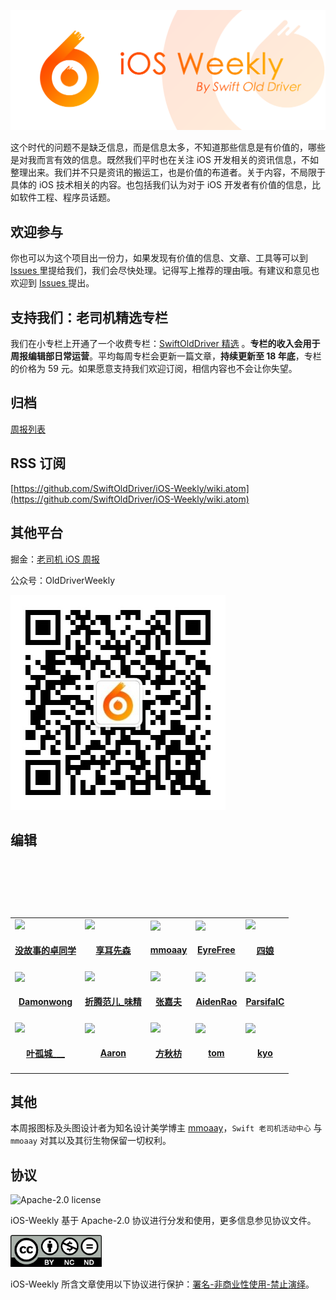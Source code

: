 ![](/assets/ios-weekly.png)

这个时代的问题不是缺乏信息，而是信息太多，不知道那些信息是有价值的，哪些是对我而言有效的信息。既然我们平时也在关注 iOS 开发相关的资讯信息，不如整理出来。我们并不只是资讯的搬运工，也是价值的布道者。关于内容，不局限于具体的 iOS 技术相关的内容。也包括我们认为对于 iOS 开发者有价值的信息，比如软件工程、程序员话题。

## 欢迎参与

你也可以为这个项目出一份力，如果发现有价值的信息、文章、工具等可以到 [Issues ](https://github.com/SwiftOldDriver/iOS-Weekly/issues) 里提给我们，我们会尽快处理。记得写上推荐的理由哦。有建议和意见也欢迎到 [Issues ](https://github.com/SwiftOldDriver/iOS-Weekly/issues) 提出。

## 支持我们：老司机精选专栏

我们在小专栏上开通了一个收费专栏：[SwiftOldDriver 精选](https://xiaozhuanlan.com/olddriver-selection) 。**专栏的收入会用于周报编辑部日常运营**。平均每周专栏会更新一篇文章，**持续更新至 18 年底**，专栏的价格为 59 元。如果愿意支持我们欢迎订阅，相信内容也不会让你失望。

## 归档

[周报列表](https://github.com/SwiftOldDriver/iOS-Weekly/tree/master/Reports)

## RSS 订阅

[https://github.com/SwiftOldDriver/iOS-Weekly/wiki.atom](https://github.com/SwiftOldDriver/iOS-Weekly/wiki.atom)

## 其他平台

掘金：[老司机 iOS 周报](https://juejin.im/user/5a52075e6fb9a01c9d31b107/posts)

公众号：OldDriverWeekly

![](/assets/qrcode_for_wechat.jpg)

## 编辑

<table id='team'>
	<tr>
		<td id='lacklock'>
			<a href='https://github.com/lacklock'>
				<img src='https://github.com/lacklock.png?size=274'>
			</a>
			<h4 align='center'><a href='https://weibo.com/u/1926303682'>没故事的卓同学</a></h4>
		</td>
		<td id='iblacksun'>
			<a href='https://github.com/iblacksun'>
				<img src='https://github.com/iblacksun.png?size=274'>
			</a>
			<h4 align='center'><a href='https://weibo.com/iblacksun'>享耳先森</a></h4>
		</td>
		<td id='mmoaay'>
			<a href='https://github.com/mmoaay'>
				<img src='https://github.com/mmoaay.png?size=274'>
			</a>
			<h4 align='center'><a href='https://weibo.com/smmoaay'>mmoaay</a></h4>
		</td>
		<td id='EyreFree'>
			<a href='https://github.com/EyreFree'>
				<img src='https://github.com/EyreFree.png?size=274'>
			</a>
			<h4 align='center'><a href='https://weibo.com/eyrefree777'>EyreFree</a></h4>
		</td>
		<td id='kemchenj'>
			<a href='https://github.com/kemchenj'>
				<img src='https://github.com/kemchenj.png?size=274'>
			</a>
			<h4 align='center'><a href='https://twitter.com/kemchenj'>四娘</a></h4>
		</td>
	</tr>
	<tr>
		<td id='Damonvvong'>
			<a href='https://github.com/Damonvvong'>
				<img src='https://github.com/Damonvvong.png?size=274'>
			</a>
			<h4 align='center'><a href='https://weibo.com/damonone'>Damonwong</a></h4>
		</td>
		<td id='awhisper'>
			<a href='https://github.com/awhisper'>
				<img src='https://github.com/awhisper.png?size=274'>
			</a>
			<h4 align='center'><a href='https://weibo.com/agvicking'>折腾范儿_味精</a></h4>
		</td>
		<td id='josephchang10'>
			<a href='https://github.com/josephchang10'>
				<img src='https://github.com/josephchang10.png?size=274'>
			</a>
			<h4 align='center'><a href='https://weibo.com/u/2949394297'>张嘉夫</a></h4>
		</td>
		<td id='raozhizhen'>
			<a href='https://github.com/raozhizhen'>
				<img src='https://github.com/raozhizhen.png?size=274'>
			</a>
			<h4 align='center'><a href='https://weibo.com/AidenRao'>AidenRao</a></h4>
		</td>
		<td id='ParsifalC'>
			<a href='https://github.com/ParsifalC'>
				<img src='https://github.com/ParsifalC.png?size=274'>
			</a>
			<h4 align='center'><a href='https://weibo.com/parsifalchang'>ParsifalC</a></h4>
		</td>
	</tr>
	<tr>
		<td id='zangqilong198812'>
			<a href='https://github.com/zangqilong198812'>
				<img src='https://github.com/zangqilong198812.png?size=274'>
			</a>
			<h4 align='center'><a href='https://weibo.com/u/1438670852'>叶孤城___</a></h4>
		</td>
		<td id='Aaron'>
			<a href='https://github.com/aaaron7'>
				<img src="https://github.com/aaaron7.png?size=274" width="274" />
			</a>
			<h4 align='center'><a href='https://weibo.com/aaaron7'>Aaron</a></h4>
		</td>
		<td id='Mango'>
			<a href='https://github.com/100mango'>
				<img src="https://github.com/100mango.png?size=274" width="274" />
			</a>
			<h4 align='center'><a href='https://weibo.com/100mango'>方秋枋</a></h4>
		</td>

​		<td id='tom'>
			<a href='https://github.com/tom510230'>
				<img src="https://github.com/tom510230.png?size=274" width="274" />
			</a>
			<h4 align='center'><a href='https://xiaozhuanlan.com/u/6682065345'>tom</a></h4>
		</td>

​		<td id='kyo'>
			<a href='https://github.com/KyoLi'>
				<img src="https://github.com/KyoLi.png?size=274" width="274" />
			</a>
			<h4 align='center'><a href='https://github.com/KyoLi'>kyo</a></h4>
		</td>

​	</tr>
	
</table>

## 其他

本周报图标及头图设计者为知名设计美学博主 [mmoaay](https://weibo.com/smmoaay)，`Swift 老司机活动中心` 与 `mmoaay` 对其以及其衍生物保留一切权利。

## 协议

<img alt="Apache-2.0 license" src="https://lucene.apache.org/images/mantle-power.png" width="128">

iOS-Weekly 基于 Apache-2.0 协议进行分发和使用，更多信息参见协议文件。

<img src='https://raw.githubusercontent.com/EyreFree/EFArticles/master/res/cc-by-nc-nd.png' width='145.77' height='51'/>

iOS-Weekly 所含文章使用以下协议进行保护：[署名-非商业性使用-禁止演绎](http://creativecommons.org/licenses/by-nc-nd/3.0/cn/)。
